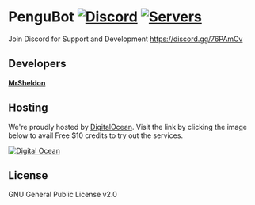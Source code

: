 # PenguBot [![Discord](https://discordapp.com/api/guilds/339085367770611713/embed.png)](https://discord.gg/76PAmCv) [![Servers](https://discordbots.org/api/widget/servers/463001284329472021.svg?noavatar=true)](https://discordbots.org/bot/463001284329472021/vote)

Join Discord for Support and Development https://discord.gg/76PAmCv

## Developers
[**MrSheldon**](https://github.com/MrSheldon)

## Hosting
We're proudly hosted by [DigitalOcean](https://m.do.co/c/805443143001). Visit the link by clicking the image below to avail Free $10 credits to try out the services.

[![Digital Ocean](https://i.imgur.com/6OBHX8a.png)](https://m.do.co/c/805443143001)

## License
GNU General Public License v2.0
